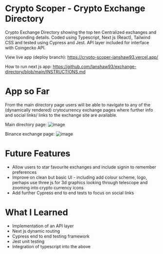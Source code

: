 # Crypto Scoper - Crypto Exchange Directory

Crypto Exchange Directory showing the top ten Centralized exchanges and corresponding details. Coded using Typescript, Next js (React), Tailwind CSS and tested using Cypress and Jest. API layer included for interface with Coingecko API.

View live app (deploy branch): https://crypto-scoper-ianshaw93.vercel.app/

How to run next js app:
https://github.com/Ianshaw93/exchange-directory/blob/main/INSTRUCTIONS.md


# App so Far

From the main directory page users will be able to navigate to any of the (dynamically rendered) crytocurrency exchange pages where further info and social links/ links to the exchange site are available.

Main directory page:
![image](https://user-images.githubusercontent.com/76686112/184887668-6fad7066-56c7-47fb-bbd5-9221893a538a.png)

Binance exchange page:
![image](https://user-images.githubusercontent.com/76686112/184887978-07bc20d8-a9ed-4579-8721-a6bdd4e2be15.png)

# Future Features

* Allow users to star favourite exchanges and include signin to remember preferences
* Improve on clean but basic UI - including add colour scheme, logo, perhaps use three js for 3d graphics looking through telescope and zooming into crypto currency icons 
* Add further Cypress end to end tests to focus on social links

# What I Learned

* Implementation of an API layer
* Next js dynamic routing
* Cypress end to end testing framework
* Jest unit testing
* Integration of typescript into the above
